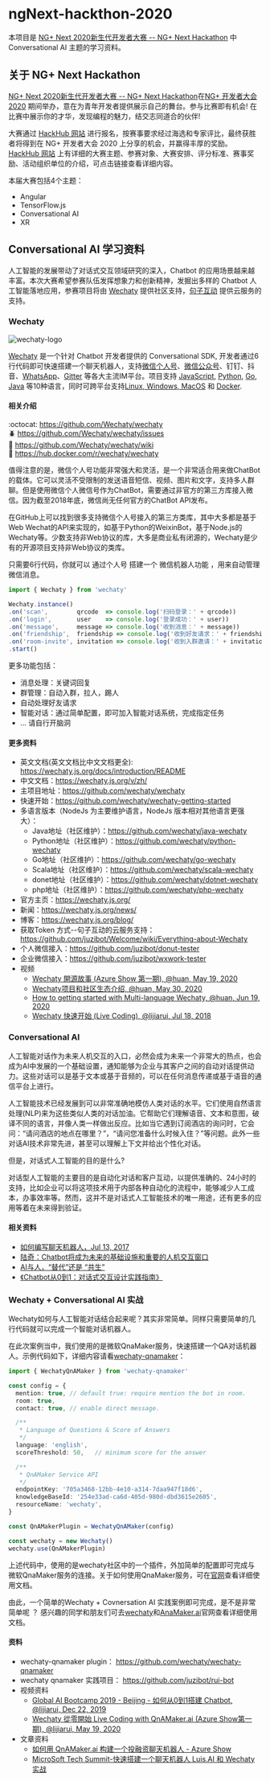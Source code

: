 # ngNext-hackthon-2020

本项目是 [NG+ Next 2020新生代开发者大赛 -- NG+ Next Hackathon](http://ngplus.world/#hackathon) 中 Conversational AI 主题的学习资料。

## 关于 NG+ Next Hackathon

[NG+ Next 2020新生代开发者大赛 -- NG+ Next Hackathon](http://ngplus.world/#hackathon)在[NG+ 开发者大会 2020](http://ngplus.world/) 期间举办，意在为青年开发者提供展示自己的舞台。参与比赛即有机会! 在比赛中展示你的才华，发现编程的魅力，结交志同道合的伙伴!

大赛通过 [HackHub 网站](https://event.hackhub.cn/event/ng2020) 进行报名，按赛事要求经过海选和专家评比，最终获胜者将得到在 NG+ 开发者大会 2020 上分享的机会，并赢得丰厚的奖励。[HackHub 网站](https://event.hackhub.cn/event/ng2020) 上有详细的大赛主题、参赛对象、大赛安排、评分标准、赛事奖励、活动组织单位的介绍，可点击链接查看详细内容。

本届大赛包括4个主题：

- Angular
- TensorFlow.js
- Conversational AI
- XR

## Conversational AI 学习资料

人工智能的发展带动了对话式交互领域研究的深入，Chatbot 的应用场景越来越丰富。本次大赛希望参赛队伍发挥想象力和创新精神，发掘出多样的 Chatbot 人工智能落地应用，参赛项目将由 [Wechaty](https://wechaty.js.org/) 提供社区支持，[句子互动](https://www.juzibot.com/) 提供云服务的支持。

### Wechaty

![wechaty-logo](https://camo.githubusercontent.com/d9a57af0493282f9599725857ae7bcd85297a43c/68747470733a2f2f776563686174792e6a732e6f72672f696d672f776563686174792d6c6f676f2e737667)

[Wechaty](https://github.com/wechaty/wechaty) 是一个针对 Chatbot 开发者提供的 Conversational SDK, 开发者通过6行代码即可快速搭建一个聊天机器人，支持[微信个人号](https://github.com/wechaty/wechaty-puppet-padplus)、[微信公众号](https://github.com/wechaty/wechaty-puppet-official-account)、钉钉、抖音、[WhatsApp](https://github.com/wechaty/wechaty-puppet-whatsapp)、[Gitter](https://github.com/wechaty/wechaty-puppet-gitter) 等各大主流IM平台。项目支持 [JavaScript](https://github.com/Wechaty/wechaty), [Python](https://github.com/Wechaty/python-wechaty/), [Go](https://github.com/Wechaty/go-wechaty/), [Java](https://github.com/Wechaty/java-wechaty/) 等10种语言，同时可跨平台支持[Linux, Windows, MacOS](https://github.com/wechaty/wechaty/actions?query=workflow%3ANPM) 和 [Docker](https://github.com/wechaty/wechaty/actions?query=workflow%3ADocker).

#### 相关介绍

:octocat: <https://github.com/Wechaty/wechaty>  
:beetle: <https://github.com/Wechaty/wechaty/issues>  
:book: <https://github.com/Wechaty/wechaty/wiki>  
:whale: <https://hub.docker.com/r/wechaty/wechaty>  

值得注意的是，微信个人号功能非常强大和灵活，是一个非常适合用来做ChatBot的载体。它可以灵活不受限制的发送语音短信、视频、图片和文字，支持多人群聊。但是使用微信个人微信号作为ChatBot，需要通过非官方的第三方库接入微信。因为截至2018年底，微信尚无任何官方的ChatBot API发布。  

在GitHub上可以找到很多支持微信个人号接入的第三方类库，其中大多都是基于Web Wechat的API来实现的，如基于Python的WeixinBot，基于Node.js的Wechaty等。少数支持非Web协议的库，大多是商业私有闭源的，Wechaty是少有的开源项目支持非Web协议的类库。

只需要6行代码，你就可以 通过个人号 搭建一个 微信机器人功能 ，用来自动管理微信消息。

```ts
import { Wechaty } from 'wechaty'

Wechaty.instance()
.on('scan',        qrcode  => console.log('扫码登录：' + qrcode))
.on('login',       user    => console.log('登录成功：' + user))
.on('message',     message => console.log('收到消息：' + message))
.on('friendship',  friendship => console.log('收到好友请求：' + friendship))
.on('room-invite', invitation => console.log('收到入群邀请：' + invitation))
.start()
```

更多功能包括：

- 消息处理：关键词回复
- 群管理：自动入群，拉人，踢人
- 自动处理好友请求
- 智能对话：通过简单配置，即可加入智能对话系统，完成指定任务
- ... 请自行开脑洞

#### 更多资料

- 英文文档(英文文档比中文文档更全): <https://wechaty.js.org/docs/introduction/README>
- 中文文档：<https://wechaty.js.org/v/zh/>
- 主项目地址：<https://github.com/wechaty/wechaty>
- 快速开始：<https://github.com/wechaty/wechaty-getting-started>
- 多语言版本（NodeJs 为主要维护语言，NodeJs 版本相对其他语言更强大）：
  - Java地址（社区维护）：<https://github.com/wechaty/java-wechaty>
  - Python地址（社区维护）：<https://github.com/wechaty/python-wechaty>
  - Go地址（社区维护）：<https://github.com/wechaty/go-wechaty>
  - Scala地址（社区维护）：<https://github.com/wechaty/scala-wechaty>
  - donet地址（社区维护）：<https://github.com/wechaty/dotnet-wechaty>
  - php地址（社区维护）：<https://github.com/wechaty/php-wechaty>
- 官方主页：<https://wechaty.js.org/>
- 新闻：<https://wechaty.js.org/news/>
- 博客：<https://wechaty.js.org/blog/>
- 获取Token 方式--句子互动的云服务支持：<https://github.com/juzibot/Welcome/wiki/Everything-about-Wechaty>
- 个人微信接入：<https://github.com/juzibot/donut-tester>
- 企业微信接入：<https://github.com/juzibot/wxwork-tester>
- 视频
  - [Wechaty 開源故事 (Azure Show 第一期), @huan, May 19, 2020](https://www.youtube.com/watch?v=YZ130iwcNSE&list=PL8hd9KDTdarDXf_Rxtr8meKhxtgcXMInh&index=13)
  - [Wechaty项目和社区生态介绍, @huan, May 30, 2020](https://www.youtube.com/watch?v=tfGZXoe_aA4&feature=youtu.be&list=PL8hd9KDTdarDXf_Rxtr8meKhxtgcXMInh&t=385)
  - [How to getting started with Multi-language Wechaty, @huan, Jun 19, 2020](https://www.youtube.com/watch?v=fluenDIHZec&list=PL8hd9KDTdarDXf_Rxtr8meKhxtgcXMInh&index=17&t=6170)
  - [Wechaty 快速开始 (Live Coding), @lijiarui, Jul 18, 2018](https://www.youtube.com/watch?v=KO23WAlnPHg&list=PL8hd9KDTdarDXf_Rxtr8meKhxtgcXMInh&index=2)

### Conversational AI

人工智能对话作为未来人机交互的入口，必然会成为未来一个非常大的热点，也会成为AI中发展的一个基础设置，通知能够为企业与其客户之间的自动对话提供动力。这些对话可以是基于文本或基于音频的，可以在任何消息传递或基于语音的通信平台上进行。

人工智能技术已经发展到可以非常准确地模仿人类对话的水平。它们使用自然语言处理(NLP)来为这些类似人类的对话加油。它帮助它们理解语音、文本和意图，破译不同的语言，并像人类一样做出反应。比如当它遇到订阅酒店的询问时，它会问：“请问酒店的地点在哪里？”，“请问您准备什么时候入住？”等问题。此外一些对话AI技术非常先进，甚至可以理解上下文并给出个性化对话。

但是，对话式人工智能的目的是什么?

对话型人工智能的主要目的是自动化对话和客户互动，以提供准确的、24小时的支持，比如企业可以将这项技术用于内部各种自动化的流程中，能够减少人工成本，办事效率等。然而，这并不是对话式人工智能技术的唯一用途，还有更多的应用等着在未来得到验证。

#### 相关资料

- [如何编写聊天机器人，Jul 13, 2017](https://wechaty.js.org/2017/07/13/how-to-build-a-chatbot/)
- [陆奇：Chatbot将成为未来的基础设施和重要的人机交互窗口](https://pre-angel.com/juzibot-chatbot-0-1/)
- [AI与人，“替代”还是 “共生”](https://pre-angel.com/lijiarui-chatbot-0-1/)
- [《Chatbot从0到1：对话式交互设计实践指南》](https://item.jd.com/12630213.html)

### Wechaty + Conversational AI 实战

Wechaty如何与人工智能对话结合起来呢？其实非常简单。同样只需要简单的几行代码就可以完成一个智能对话机器人。

在此次案例当中，我们使用的是微软QnaMaker服务，快速搭建一个QA对话机器人。示例代码如下，详细内容请看[wechaty-qnamaker](https://github.com/wechaty/wechaty-qnamaker)：

```typescript
import { WechatyQnAMaker } from 'wechaty-qnamaker'

const config = {
  mention: true, // default true: require mention the bot in room.
  room: true,
  contact: true, // enable direct message.

  /**
   * Language of Questions & Score of Answers
   */
  language: 'english',
  scoreThreshold: 50,   // minimum score for the answer

  /**
   * QnAMaker Service API
   */
  endpointKey: '705a3468-12bb-4e10-a314-7daa947f18d6',
  knowledgeBaseId: '254e33ad-ca6d-405d-980d-dbd3615e2605',
  resourceName: 'wechaty',
}

const QnAMakerPlugin = WechatyQnAMaker(config)

const wechaty = new Wechaty()
wechaty.use(QnAMakerPlugin)
```

上述代码中，使用的是wechaty社区中的一个插件，外加简单的配置即可完成与微软QnaMaker服务的连接。关于如何使用QnaMaker服务，可在[官网](https://www.qnamaker.ai/)查看详细使用文档。

由此，一个简单的Wechaty + Covnersation AI 实践案例即可完成，是不是非常简单呢 ？ 感兴趣的同学和朋友们可去[wechaty](https://wechaty.js.org/)和[AnaMaker.ai](https://www.qnamaker.ai/)官网查看详细使用文档。

#### 资料

- wechaty-qnamaker plugin： <https://github.com/wechaty/wechaty-qnamaker>
- wechaty qnamaker 实践项目： <https://github.com/juzibot/rui-bot>
- 视频资料
  - [Global AI Bootcamp 2019 - Beijing - 如何从0到1搭建 Chatbot, @lijiarui, Dec 22, 2019](https://www.youtube.com/watch?v=bdq8VNuHvVo&list=PL8hd9KDTdarDXf_Rxtr8meKhxtgcXMInh&index=2)
  - [Wechaty 從零開始 Live Coding with QnAMaker.ai (Azure Show第一期), @lijiarui, May 19, 2020](https://www.youtube.com/watch?v=ZYjYAT2g-1Q&list=PL8hd9KDTdarDXf_Rxtr8meKhxtgcXMInh&index=14)
- 文章资料
  - [如何用 QnAMaker.ai 构建一个投融资聊天机器人 - Azure Show](https://wechaty.js.org/2020/05/19/qnamaker-juzi-bot-for-investors-rui/)
  - [MicroSoft Tech Summit-快速搭建一个聊天机器人 Luis.AI 和 Wechaty 实战](https://wechaty.js.org/2018/10/21/microsoft-hol/)
